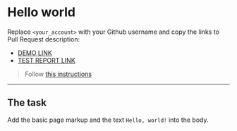 # Hello world
Replace `<your_account>` with your Github username and copy the links to Pull Request description:
- [DEMO LINK](https://Kyryb.github.io/layout_hello-world/)
- [TEST REPORT LINK](https://Kyryb.github.io/layout_hello-world/report/html_report/)

> Follow [this instructions](https://mate-academy.github.io/layout_task-guideline/#how-to-solve-the-layout-tasks-on-github)
___

## The task 
Add the basic page markup and the text `Hello, world!` into the body.

